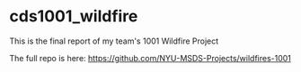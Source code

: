 # cds1001_wildfire
This is the final report of my team's 1001 Wildfire Project

The full repo is here: https://github.com/NYU-MSDS-Projects/wildfires-1001
